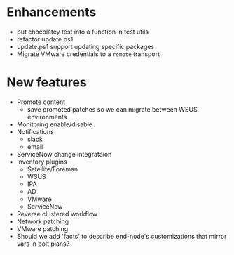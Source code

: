 # Enhancements
 - put chocolatey test into a function in test utils
 - refactor update.ps1
 - update.ps1 support updating specific packages
 - Migrate VMware credentials to a `remote` transport
 
# New features
 - Promote content
   - save promoted patches so we can migrate between WSUS environments
 - Monitoring enable/disable
 - Notifications
   - slack
   - email
 - ServiceNow change integrataion
 - Inventory plugins
   - Satellite/Foreman
   - WSUS
   - IPA
   - AD
   - VMware
   - ServiceNow
 - Reverse clustered workflow
 - Network patching
 - VMware patching
 - Should we add 'facts' to describe end-node's customizations that mirror vars in bolt plans?
